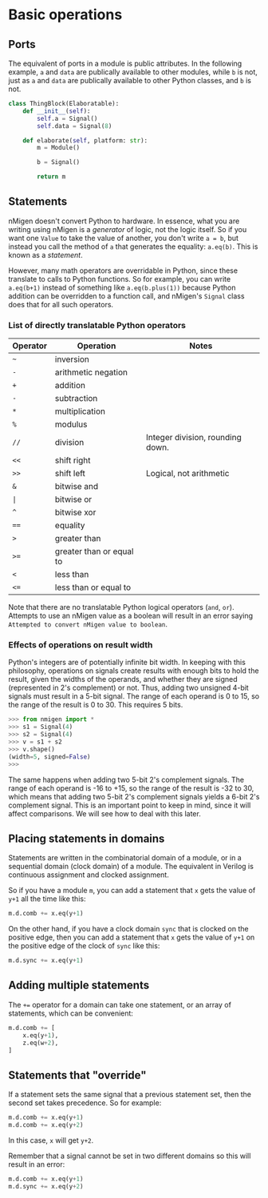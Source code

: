 # Basic operations

## Ports

The equivalent of ports in a module is public attributes. In the following example, `a` and `data` are publically available to other modules, while `b` is not, just as `a` and `data` are publically available to other Python classes, and `b` is not.

```python
class ThingBlock(Elaboratable):
    def __init__(self):
        self.a = Signal()
        self.data = Signal(8)

    def elaborate(self, platform: str):
        m = Module()

        b = Signal()

        return m
```

## Statements

nMigen doesn't convert Python to hardware. In essence, what you are writing using nMigen is a _generator_ of logic, not the logic itself. So if you want one `Value` to take the value of another, you don't write `a = b`, but instead you call the method of `a` that generates the equality: `a.eq(b)`. This is known as a _statement_.

However, many math operators are overridable in Python, since these translate to calls to Python functions. So for example, you can write `a.eq(b+1)` instead of something like `a.eq(b.plus(1))` because Python addition can be overridden to a function call, and nMigen's `Signal` class does that for all such operators.

### List of directly translatable Python operators

| Operator | Operation                | Notes                            |
| -------- | ------------------------ | -------------------------------- |
| `~`      | inversion                |
| `-`      | arithmetic negation      |
| `+`      | addition                 |
| `-`      | subtraction              |
| `*`      | multiplication           |
| `%`      | modulus                  |
| `//`     | division                 | Integer division, rounding down. |
| `<<`     | shift right              |
| `>>`     | shift left               | Logical, not arithmetic          |
| `&`      | bitwise and              |
| `\|`     | bitwise or               |
| `^`      | bitwise xor              |
| `==`     | equality                 |
| `>`      | greater than             |
| `>=`     | greater than or equal to |
| `<`      | less than                |
| `<=`     | less than or equal to    |

Note that there are no translatable Python logical operators (`and`, `or`). Attempts to use an nMigen value as a boolean will result in an error saying `Attempted to convert nMigen value to boolean`.

### Effects of operations on result width

Python's integers are of potentially infinite bit width. In keeping with this philosophy, operations on signals create results with enough bits to hold the result, given the widths of the operands, and whether they are signed (represented in 2's complement) or not. Thus, adding two unsigned 4-bit signals must result in a 5-bit signal. The range of each operand is 0 to 15, so the range of the result is 0 to 30. This requires 5 bits.

```python
>>> from nmigen import *
>>> s1 = Signal(4)
>>> s2 = Signal(4)
>>> v = s1 + s2
>>> v.shape()
(width=5, signed=False)
>>>
```

The same happens when adding two 5-bit 2's complement signals. The range of each operand is -16 to +15, so the range of the result is -32 to 30, which means that adding two 5-bit 2's complement signals yields a 6-bit 2's complement signal. This is an important point to keep in mind, since it will affect comparisons. We will see how to deal with this later.

## Placing statements in domains

Statements are written in the combinatorial domain of a module, or in a sequential domain (clock domain) of a module. The equivalent in Verilog is continuous assignment and clocked assignment.

So if you have a module `m`, you can add a statement that `x` gets the value of `y+1` all the time like this:

```python
m.d.comb += x.eq(y+1)
```

On the other hand, if you have a clock domain `sync` that is clocked on the positive edge, then you can add a statement that `x` gets the value of `y+1` on the positive edge of the clock of `sync` like this:

```python
m.d.sync += x.eq(y+1)
```

## Adding multiple statements

The `+=` operator for a domain can take one statement, or an array of statements, which can be convenient:

```python
m.d.comb += [
    x.eq(y+1),
    z.eq(w+2),
]
```

## Statements that "override"

If a statement sets the same signal that a previous statement set, then the second set takes precedence. So for example:

```python
m.d.comb += x.eq(y+1)
m.d.comb += x.eq(y+2)
```

In this case, `x` will get `y+2`.

Remember that a signal cannot be set in two different domains so this will result in an error:

```python
m.d.comb += x.eq(y+1)
m.d.sync += x.eq(y+2)
```
